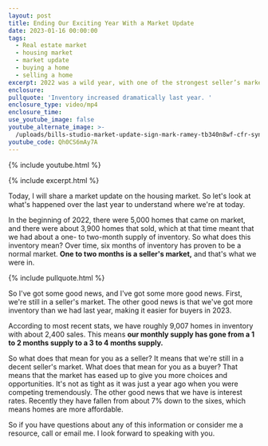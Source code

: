 ```yaml
---
layout: post
title: Ending Our Exciting Year With a Market Update
date: 2023-01-16 00:00:00
tags:
  - Real estate market
  - housing market
  - market update
  - buying a home
  - selling a home
excerpt: 2022 was a wild year, with one of the strongest seller’s markets we’ve seen.
enclosure:
pullquote: 'Inventory increased dramatically last year. '
enclosure_type: video/mp4
enclosure_time:
use_youtube_image: false
youtube_alternate_image: >-
  /uploads/bills-studio-market-update-sign-mark-ramey-tb340n8wf-cfr-synced-2023-jan-11-1641pm-utc-riverside-mp4-00-00-00-00-still001.jpg
youtube_code: Qh0CS6mAy7A
---
```

{% include youtube.html %}

{% include excerpt.html %}

Today, I will share a market update on the housing market. So let's look at what's happened over the last year to understand where we're at today.

In the beginning of 2022, there were 5,000 homes that came on market, and there were about 3,900 homes that sold, which at that time meant that we had about a one- to two-month supply of inventory. So what does this inventory mean? Over time, six months of inventory has proven to be a normal market. **One to two months is a seller's market,** and that's what we were in.

{% include pullquote.html %}

So I've got some good news, and I've got some more good news. First, we're still in a seller's market. The other good news is that we've got more inventory than we had last year, making it easier for buyers in 2023.

According to most recent stats, we have roughly 9,007 homes in inventory with about 2,400 sales. This means **our monthly supply has gone from a 1 to 2 months supply to a 3 to 4 months supply.**

So what does that mean for you as a seller? It means that we're still in a decent seller's market. What does that mean for you as a buyer? That means that the market has eased up to give you more choices and opportunities. It's not as tight as it was just a year ago when you were competing tremendously. The other good news that we have is interest rates. Recently they have fallen from about 7% down to the sixes, which means homes are more affordable.

So if you have questions about any of this information or consider me a resource, call or email me. I look forward to speaking with you.